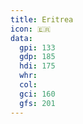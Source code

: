 ```yaml
---
title: Eritrea
icon: 🇪🇷
data:
  gpi: 133
  gdp: 185
  hdi: 175
  whr:
  col:
  gci: 160
  gfs: 201
---
```

